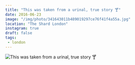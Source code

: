 ```yaml
---
title: "This was taken from a urinal, true story 🍸"
date: 2016-06-23
image: "/img/photo/341643011b489019297ce76f41f4a55a.jpg"
location: "The Shard London"
instagram: true
draft: false
tags:
 - london
---
```


![This was taken from a urinal, true story 🍸](/img/photo/341643011b489019297ce76f41f4a55a.jpg)
